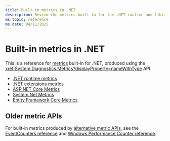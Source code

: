 ```yaml
---
title: Built-in metrics in .NET
description: Review the metrics built-in for the .NET runtime and libraries.
ms.topic: reference
ms.date: 04/11/2025
---
```


# Built-in metrics in .NET

This is a reference for [metrics](metrics.md) built-in for .NET, produced using the
<xref:System.Diagnostics.Metrics?displayProperty=nameWithType> API.

- [.NET runtime metrics](built-in-metrics-runtime.md)
- [.NET extensions metrics](built-in-metrics-diagnostics.md)
- [ASP.NET Core Metrics](/aspnet/core/log-mon/metrics/built-in)
- [System.Net Metrics](built-in-metrics-system-net.md)
- [Entity Framework Core Metrics](/ef/core/logging-events-diagnostics/metrics)

## Older metric APIs

For built-in metrics produced by [alternative metric APIs](compare-metric-apis.md),
see the [EventCounters reference](available-counters.md) and [Windows Performance Counter reference](../../framework/debug-trace-profile/performance-counters.md).
